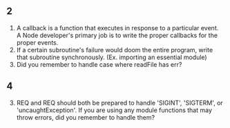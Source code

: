 ## 2
1. A callback is a function that executes in response to a particular event. A Node developer's primary job is to write the proper callbacks for the proper events.
2. If a certain subroutine's failure would doom the entire program, write that subroutine synchronously. (Ex. importing an essential module)
3. Did you remember to handle case where readFile has err?

## 4
3. REQ and REQ should both be prepared to handle 'SIGINT', 'SIGTERM', or 'uncaughtException'. If you are using any module functions that may throw errors, did you remember to handle them?